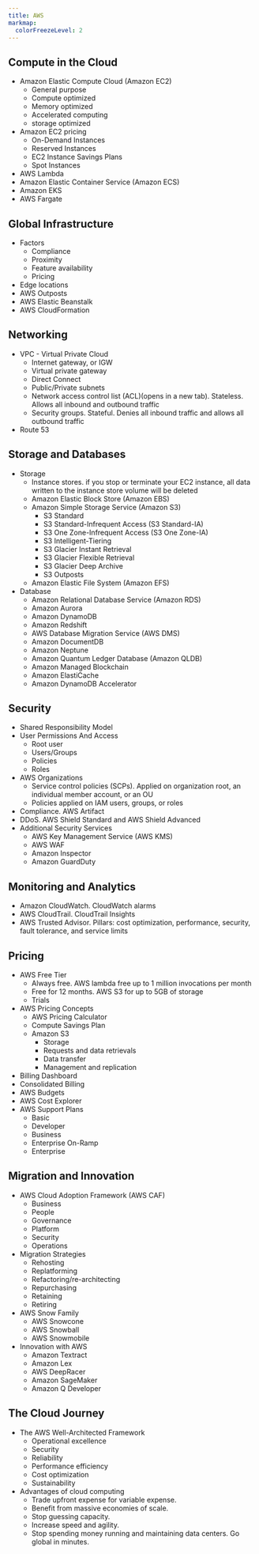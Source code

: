 ```yaml
---
title: AWS
markmap:
  colorFreezeLevel: 2
---
```


## Compute in the Cloud

- Amazon Elastic Compute Cloud (Amazon EC2)
  - General purpose
  - Compute optimized
  - Memory optimized
  - Accelerated computing
  - storage optimized
- Amazon EC2 pricing
  - On-Demand Instances
  - Reserved Instances
  - EC2 Instance Savings Plans
  - Spot Instances
- AWS Lambda
- Amazon Elastic Container Service (Amazon ECS)
- Amazon EKS
- AWS Fargate

## Global Infrastructure

- Factors
  - Compliance
  - Proximity
  - Feature availability
  - Pricing
- Edge locations
- AWS Outposts
- AWS Elastic Beanstalk
- AWS CloudFormation

## Networking

- VPC - Virtual Private Cloud
  - Internet gateway, or IGW
  - Virtual private gateway
  - Direct Connect
  - Public/Private subnets
  - Network access control list (ACL)(opens in a new tab). Stateless. Allows all inbound and outbound traffic
  - Security groups. Stateful. Denies all inbound traffic and allows all outbound traffic
- Route 53

## Storage and Databases

- Storage
  - Instance stores. if you stop or terminate your EC2 instance, all data written to the instance store volume will be deleted
  - Amazon Elastic Block Store (Amazon EBS)
  - Amazon Simple Storage Service (Amazon S3)
    - S3 Standard
    - S3 Standard-Infrequent Access (S3 Standard-IA)
    - S3 One Zone-Infrequent Access (S3 One Zone-IA)
    - S3 Intelligent-Tiering
    - S3 Glacier Instant Retrieval
    - S3 Glacier Flexible Retrieval
    - S3 Glacier Deep Archive
    - S3 Outposts
  - Amazon Elastic File System (Amazon EFS)
- Database
  - Amazon Relational Database Service (Amazon RDS)
  - Amazon Aurora
  - Amazon DynamoDB
  - Amazon Redshift
  - AWS Database Migration Service (AWS DMS)
  - Amazon DocumentDB
  - Amazon Neptune
  - Amazon Quantum Ledger Database (Amazon QLDB)
  - Amazon Managed Blockchain
  - Amazon ElastiCache
  - Amazon DynamoDB Accelerator

## Security

  - Shared Responsibility Model
  - User Permissions And Access
    - Root user
    - Users/Groups
    - Policies
    - Roles
  - AWS Organizations
    - Service control policies (SCPs). Applied on organization root, an individual member account, or an OU
    - Policies applied on IAM users, groups, or roles
  - Compliance. AWS Artifact
  - DDoS. AWS Shield Standard and AWS Shield Advanced
  - Additional Security Services
    - AWS Key Management Service (AWS KMS)
    - AWS WAF
    - Amazon Inspector
    - Amazon GuardDuty

## Monitoring and Analytics

  - Amazon CloudWatch. CloudWatch alarms
  - AWS CloudTrail. CloudTrail Insights
  - AWS Trusted Advisor. Pillars: cost optimization, performance, security, fault tolerance, and service limits

## Pricing

 - AWS Free Tier
   - Always free. AWS lambda free up to 1 million invocations per month
   - Free for 12 months. AWS S3 for up to 5GB of storage
   - Trials
 - AWS Pricing Concepts
   - AWS Pricing Calculator
   - Compute Savings Plan
   - Amazon S3
     - Storage 
     - Requests and data retrievals 
     - Data transfer 
     - Management and replication
 - Billing Dashboard
 - Consolidated Billing
 - AWS Budgets
 - AWS Cost Explorer
 - AWS Support Plans
   - Basic
   - Developer
   - Business
   - Enterprise On-Ramp
   - Enterprise

## Migration and Innovation

- AWS Cloud Adoption Framework (AWS CAF)
  - Business
  - People
  - Governance
  - Platform
  - Security
  - Operations
- Migration Strategies
  - Rehosting
  - Replatforming
  - Refactoring/re-architecting
  - Repurchasing
  - Retaining
  - Retiring
- AWS Snow Family
  - AWS Snowcone
  - AWS Snowball
  - AWS Snowmobile
- Innovation with AWS
  - Amazon Textract
  - Amazon Lex
  - AWS DeepRacer
  - Amazon SageMaker
  - Amazon Q Developer

## The Cloud Journey
  
- The AWS Well-Architected Framework
  - Operational excellence
  - Security
  - Reliability
  - Performance efficiency
  - Cost optimization
  - Sustainability
- Advantages of cloud computing
  - Trade upfront expense for variable expense.
  - Benefit from massive economies of scale.
  - Stop guessing capacity.
  - Increase speed and agility.
  - Stop spending money running and maintaining data centers.
  Go global in minutes.